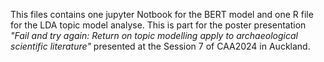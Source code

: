This files contains one jupyter Notbook for the BERT model and one R file for the LDA topic model analyse.
This is part for the poster presentation _"Fail and try again: Return on topic modelling apply to archaeological scientific literature"_ presented at the Session 7 of CAA2024 in Auckland.
